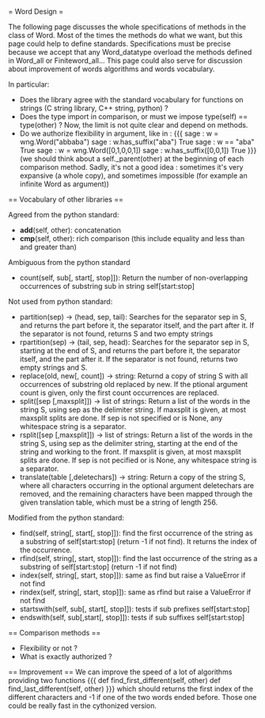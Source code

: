 = Word Design =

The following page discusses the whole specifications of methods in the class of Word. Most of the times the methods do what we want, but this page could help to define standards. Specifications must be precise because we accept that any Word_datatype overload the methods defined in Word_all or Finiteword_all...
This page could also serve for discussion about improvement of words algorithms and words vocabulary.

In particular:
 * Does the library agree with the standard vocabulary for functions on strings (C string library, C++ string, python) ?
 * Does the type import in comparison, or must we impose type(self) == type(other) ? Now, the limit is not quite clear and depend on methods.
 * Do we authorize flexibility in argument, like in :
{{{
sage : w = wng.Word("abbaba")
sage : w.has_suffix("aba")
True
sage : w == "aba"
True
sage : w = wng.Word([0,1,0,0,1])
sage : w.has_suffix([0,0,1])
True
}}}
(we should think about a self._parent(other) at the beginning of each comparison method. Sadly, it's not a good idea : sometimes it's very expansive (a whole copy), and sometimes impossible (for example an infinite Word as argument))

== Vocabulary of other libraries ==

Agreed from the python standard:
 * __add__(self, other): concatenation
 * __cmp__(self, other): rich comparison (this include equality and less than and greater than)

Ambiguous from the python standard
 * count(self, sub[, start[, stop]]): Return the number of non-overlapping occurrences of substring sub in string self[start:stop]

Not used from python standard:
 * partition(sep) -> (head, sep, tail): Searches for the separator sep in S, and returns the part before it,
the separator itself, and the part after it.  If the separator is not
found, returns S and two empty strings
 * rpartition(sep) -> (tail, sep, head): Searches for the separator sep in S, starting at the end of S, and returns the part before it, the separator itself, and the part after it.  If the separator is not found, returns two empty strings and S.
 * replace(old, new[, count]) -> string: Returnd a copy of string S with all occurrences of substring old replaced by new.  If the  ptional argument count is given, only the first count occurrences are replaced.
 * split([sep [,maxsplit]]) -> list of strings: Return a list of the words in the string S, using sep as the delimiter string.  If maxsplit is given, at most maxsplit splits are done. If sep is not specified or is None, any whitespace string is a separator.
 * rsplit([sep [,maxsplit]]) -> list of strings: Return a list of the words in the string S, using sep as the delimiter string,  starting at the end of the string and working to the front.  If maxsplit is given, at most maxsplit splits are done. If sep is not  pecified or is None, any whitespace string is a separator.
 * translate(table [,deletechars]) -> string: Return a copy of the string S, where all characters occurring in the optional argument deletechars are removed, and the remaining characters have been mapped through the given translation table, which must be a string of length 256.


Modified from the python standard:
 * find(self, string[, start[, stop]]): find the first occurrence of the string as a substring of self[start:stop] (return -1 if not find). It returns the index of the occurrence.
 * rfind(self, string[, start, stop]]): find the last occurrence of the string as a substring of self[start:stop] (return -1 if not find)
 * index(self, string[, start, stop]]): same as find but raise a ValueError if not find
 * rindex(self, string[, start, stop]]): same as rfind but raise a ValueError if not find
 * startswith(self, sub[, start[, stop]]): tests if sub prefixes self[start:stop]
 * endswith(self, sub[,start[, stop]]): tests if sub suffixes self[start:stop]


== Comparison methods ==
 * Flexibility or not ?
 * What is exactly authorized ?

== Improvement ==
We can improve the speed of a lot of algorithms providing two functions
{{{
def find_first_different(self, other)
def find_last_different(self, other)
}}}
which should returns the first index of the different characters and -1 if one of the two words ended before. Those one could be really fast in the cythonized version.
